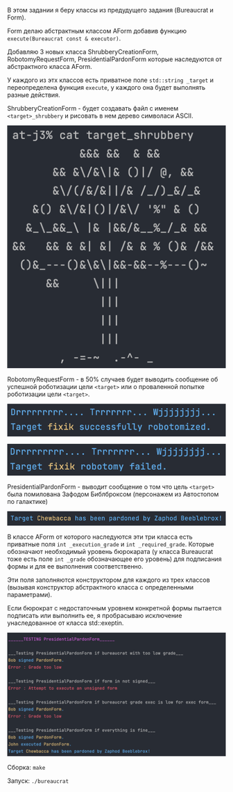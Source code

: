 В этом задании я беру классы из предудущего задания (Bureaucrat и Form). 

Form делаю абстрактным классом AForm добавив функцию `execute(Bureaucrat const & executor)`.

Добавляю 3 новых класса ShrubberyCreationForm, RobotomyRequestForm, PresidentialPardonForm которые наследуются от абстрактного класса AForm.

У каждого из этх классов есть приватное поле `std::string _target` и переопределена функция `execute`, у каждого она будет выполнять разные действия.

ShrubberyCreationForm - будет создавать файл с именем `<target>_shrubbery` и рисовать в нем дерево символаси ASCII.

![](img/Screen_1.png)


RobotomyRequestForm - в 50% случаев будет выводить сообщение об успешной роботизации цели `<target>` или о проваленной попытке роботизации цели `<target>`.

![](img/Screen_3.png)

![](img/Screen_2.png)


PresidentialPardonForm - выводит сообщение о том что цель `<target>` была помилована Зафодом Библброксом (персонажем из Автостопом по галактике) 

![](img/Screen_4.png)

В классе AForm от которого наследуются эти три класса есть приватные поля `int _execution_grade` и `int _required_grade`.
Которые обозначают необходимый уровень бюрокарата (у класса Bureaucrat тоже есть поле `int _grade` обозначающее его уровень) для подписания формы и для ее выполнения соответственно.

Эти поля заполняются конструктором для каждого из трех классов (вызывая конструктор абстрактного класса с определенными параметрами).

Если бюрократ с недостаточным уровнем конкретной формы пытается подписать или выполнить ее, я пробрасываю исключение унаследованное от класса std::exeptin.

![](img/Screen_5.png)

Сборка: `make`

Запуск: `./bureaucrat`
